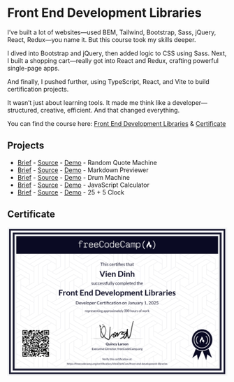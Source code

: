 # Front End Development Libraries

I’ve built a lot of websites—used BEM, Tailwind, Bootstrap, Sass, jQuery, React, Redux—you name it. But this course took my skills deeper.

I dived into Bootstrap and jQuery, then added logic to CSS using Sass. Next, I built a shopping cart—really got into React and Redux, crafting powerful single-page apps.

And finally, I pushed further, using TypeScript, React, and Vite to build certification projects.

It wasn’t just about learning tools. It made me think like a developer—structured, creative, efficient. And that changed everything.

You can find the course here: [Front End Development Libraries](https://www.freecodecamp.org/learn/front-end-development-libraries/) & [Certificate](https://www.freecodecamp.org/certification/VienDinhCom/front-end-development-libraries)

## Projects

- [Brief](https://www.freecodecamp.org/learn/front-end-development-libraries/front-end-development-libraries-projects/build-a-random-quote-machine) - [Source](projects/random-quote-machine) - [Demo](https://front-end-development-libraries.vercel.app/projects/random-quote-machine/random-quote-machine.html) - Random Quote Machine
- [Brief](https://www.freecodecamp.org/learn/front-end-development-libraries/front-end-development-libraries-projects/build-a-markdown-previewer) - [Source](projects/markdown-previewer) - [Demo](https://front-end-development-libraries.vercel.app/projects/markdown-previewer/markdown-previewer.html) - Markdown Previewer
- [Brief](https://www.freecodecamp.org/learn/front-end-development-libraries/front-end-development-libraries-projects/build-a-drum-machine) - [Source](projects/drum-machine) - [Demo](https://front-end-development-libraries.vercel.app/projects/drum-machine/drum-machine.html) - Drum Machine
- [Brief](https://www.freecodecamp.org/learn/front-end-development-libraries/front-end-development-libraries-projects/build-a-javascript-calculator) - [Source](projects/javascript-calculator) - [Demo](https://front-end-development-libraries.vercel.app/projects/javascript-calculator/javascript-calculator.html) - JavaScript Calculator
- [Brief](https://www.freecodecamp.org/learn/front-end-development-libraries/front-end-development-libraries-projects/build-a-25--5-clock) - [Source](projects/25--5-clock) - [Demo](https://front-end-development-libraries.vercel.app/projects/25--5-clock/25--5-clock.html) - 25 + 5 Clock

## Certificate

<a href="https://www.freecodecamp.org/certification/VienDinhCom/front-end-development-libraries">
  <img src="certificate.png" alt="Front End Development Libraries Certificate" title="Click here to verify it on freeCodeCamp">
</a>
